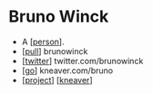 # Bruno Winck

- A [[person]].
- [[pull]] brunowinck
- [[twitter]] twitter.com/brunowinck
- [[go]] kneaver.com/bruno
- [[project]] [[kneaver]]


[//begin]: # "Autogenerated link references for markdown compatibility"
[person]: person "Person"
[pull]: pull "Pull"
[twitter]: twitter "Twitter"
[go]: go "Go"
[project]: project "Project"
[kneaver]: kneaver "Kneaver"
[//end]: # "Autogenerated link references"